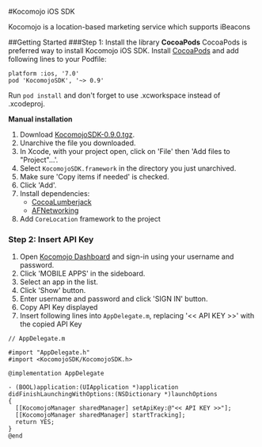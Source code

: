 
#Kocomojo iOS SDK

Kocomojo is a location-based marketing service which supports iBeacons

##Getting Started
###Step 1: Install the library
**CocoaPods**
CocoaPods is preferred way to install Kocomojo iOS SDK. Install [CocoaPods](https://cocoapods.org/) and add following lines to your Podfile:

	platform :ios, '7.0'
    pod 'KocomojoSDK', '~> 0.9'

Run `pod install` and don't forget to use .xcworkspace instead of .xcodeproj.

**Manual installation**

1. Download [KocomojoSDK-0.9.0.tgz](http://assets.kocomojo.net/sdk/KocomojoSDK-0.9.0.tgz).
1. Unarchive the file you downloaded.
1. In Xcode, with your project open, click on 'File' then 'Add files to "Project"...'.
1. Select `KocomojoSDK.framework` in the directory you just unarchived.
1. Make sure 'Copy items if needed' is checked.
1. Click 'Add'.
1. Install dependencies:
	- [CocoaLumberjack](https://github.com/CocoaLumberjack/CocoaLumberjack)
	- [AFNetworking](https://github.com/AFNetworking/AFNetworking)
1. Add `CoreLocation` framework to the project

### Step 2: Insert API Key

1. Open [Kocomojo Dashboard](https://admin.kocomojo.net) and sign-in using your username and password.
2. Click 'MOBILE APPS' in the sideboard.
3. Select an app in the list.
3. Click 'Show' button.
4. Enter username and password and click 'SIGN IN' button.
5. Copy API Key displayed
6. Insert following lines into `AppDelegate.m`, replacing '<< API KEY >>' with the copied API Key

```
// AppDelegate.m

#import "AppDelegate.h"
#import <KocomojoSDK/KocomojoSDK.h>

@implementation AppDelegate

- (BOOL)application:(UIApplication *)application
didFinishLaunchingWithOptions:(NSDictionary *)launchOptions
{
  [[KocomojoManager sharedManager] setApiKey:@"<< API KEY >>"];
  [[KocomojoManager sharedManager] startTracking];
  return YES;
}
@end
```
